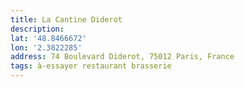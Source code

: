 ```yaml
---
title: La Cantine Diderot
description: 
lat: '48.8466672'
lon: '2.3822285'
address: 74 Boulevard Diderot, 75012 Paris, France
tags: à-essayer restaurant brasserie
---
```

